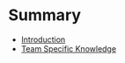 # Summary

* [Introduction](introduction.md)
* [Team Specific Knowledge](team_specific_knowledge.md)

